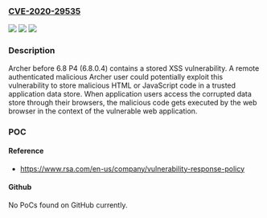 ### [CVE-2020-29535](https://cve.mitre.org/cgi-bin/cvename.cgi?name=CVE-2020-29535)
![](https://img.shields.io/static/v1?label=Product&message=n%2Fa&color=blue)
![](https://img.shields.io/static/v1?label=Version&message=n%2Fa&color=blue)
![](https://img.shields.io/static/v1?label=Vulnerability&message=n%2Fa&color=brighgreen)

### Description

Archer before 6.8 P4 (6.8.0.4) contains a stored XSS vulnerability. A remote authenticated malicious Archer user could potentially exploit this vulnerability to store malicious HTML or JavaScript code in a trusted application data store. When application users access the corrupted data store through their browsers, the malicious code gets executed by the web browser in the context of the vulnerable web application.

### POC

#### Reference
- https://www.rsa.com/en-us/company/vulnerability-response-policy

#### Github
No PoCs found on GitHub currently.

